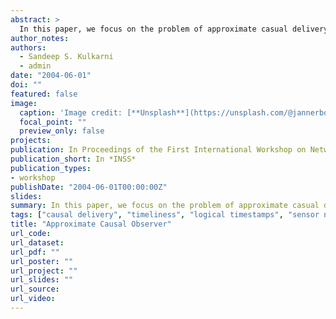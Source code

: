 ```yaml
---
abstract: >
  In this paper, we focus on the problem of approximate casual delivery. This problem identifies the tradeoff between causal delivery and timely delivery of messages. Causal delivery requires that delivery of a message, say m, be delayed until all messages on whom m is causally dependent are delivered. By contrast, timely delivery requires that messages be delivered as soon as possible. However, the requirements of causal delivery and timely delivery are conflicting. We show how a simple logical timestamp program can be used to obtain a solution for approximate causal observer. This solution is intended for sensor networks that provide simple guarantees about the clock drift among sensors and about maximum delay of messages that are not lost. Our solution lets the sensors to choose the level of causality violations it can tolerate (0% or more) and the time for which it will have to buffer the received messages. We also show that our solution provides a continuum where the application can choose the size of the timestamps it maintains by identifying the level of causality violations it can tolerate. 
author_notes:
authors:
  - Sandeep S. Kulkarni
  - admin
date: "2004-06-01"
doi: ""
featured: false
image:
  caption: 'Image credit: [**Unsplash**](https://unsplash.com/@jannerboy62)'
  focal_point: ""
  preview_only: false
projects:
publication: In Proceedings of the First International Workshop on Networked Sensing Systems (INSS)
publication_short: In *INSS*
publication_types:
- workshop
publishDate: "2004-06-01T00:00:00Z"
slides: 
summary: In this paper, we focus on the problem of approximate casual delivery. This problem identifies the tradeoff between causal delivery and timely delivery of messages. Causal delivery requires that delivery of a message, say m, be delayed until all messages on whom m is causally dependent are delivered. By contrast, timely delivery requires that messages be delivered as soon as possible.
tags: ["causal delivery", "timeliness", "logical timestamps", "sensor networks"]
title: "Approximate Causal Observer"
url_code: 
url_dataset: 
url_pdf: ""
url_poster: ""
url_project: ""
url_slides: ""
url_source: 
url_video:
---
```



